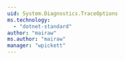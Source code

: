 ```yaml
---
uid: System.Diagnostics.TraceOptions
ms.technology: 
  - "dotnet-standard"
author: "mairaw"
ms.author: "mairaw"
manager: "wpickett"
---
```

